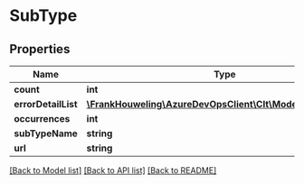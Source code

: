 # SubType

## Properties
Name | Type | Description | Notes
------------ | ------------- | ------------- | -------------
**count** | **int** |  | [optional] 
**errorDetailList** | [**\FrankHouweling\AzureDevOpsClient\Clt\Model\ErrorDetails[]**](ErrorDetails.md) |  | [optional] 
**occurrences** | **int** |  | [optional] 
**subTypeName** | **string** |  | [optional] 
**url** | **string** |  | [optional] 

[[Back to Model list]](../README.md#documentation-for-models) [[Back to API list]](../README.md#documentation-for-api-endpoints) [[Back to README]](../README.md)


